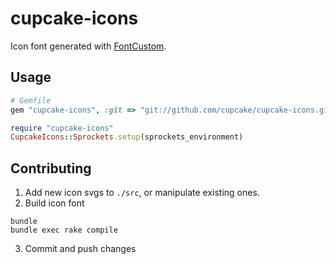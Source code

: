 cupcake-icons
=============

Icon font generated with [FontCustom](https://github.com/FontCustom/fontcustom).

## Usage

```ruby
# Gemfile
gem "cupcake-icons", :git => "git://github.com/cupcake/cupcake-icons.git"
```

```ruby
require "cupcake-icons"
CupcakeIcons::Sprockets.setup(sprockets_environment)
```

## Contributing

1. Add new icon svgs to `./src`, or manipulate existing ones.
2. Build icon font

  ```shell
  bundle
  bundle exec rake compile
  ```
3. Commit and push changes
